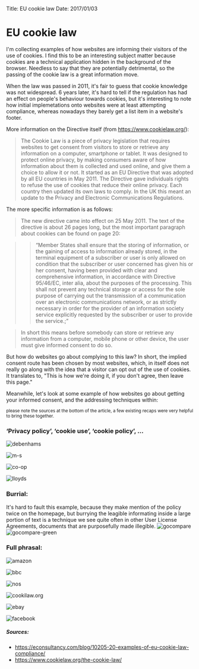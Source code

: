 Title: EU cookie law
Date: 2017/01/03

# EU cookie law

I'm collecting examples of how websites are informing their visitors of the use of cookies. I find this to be an interesting subject matter because cookies are a technical application hidden in the background of the browser. Needless to say that they are potentially detrimental, so the passing of the cookie law is a great information move.

When the law was passed in 2011, it's fair to guess that cookie knowledge was not widespread. 6 years later, it's hard to tell if the regulation has had an effect on people's behaviour towards cookies, but it's interesting to note how initial implemetations onto websites were at least attempting compliance, whereas nowadays they barely get a list item in a website's footer.

More information on the Directive itself (from https://www.cookielaw.org/):
> The Cookie Law is a piece of privacy legislation that requires websites to get consent from visitors to store or retrieve any information on a computer, smartphone or tablet. It was designed to protect online privacy, by making consumers aware of how information about them is collected and used online, and give them a choice to allow it or not. It started as an EU Directive that was adopted by all EU countries in May 2011. The Directive gave individuals rights to refuse the use of cookies that reduce their online privacy. Each country then updated its own laws to comply. In the UK this meant an update to the Privacy and Electronic Communications Regulations.

The more specific information is as follows:

> The new directive came into effect on 25 May 2011. The text of the directive is about 26 pages long, but the most important paragraph about cookies can be found on page 20:

> >“Member States shall ensure that the storing of information, or the gaining of access to information already stored, in the terminal equipment of a subscriber or user is only allowed on condition that the subscriber or user concerned has given his or her consent, having been provided with clear and comprehensive information, in accordance with Directive 95/46/EC, inter alia, about the purposes of the processing. This shall not prevent any technical storage or access for the sole purpose of carrying out the transmission of a communication over an electronic communications network, or as strictly necessary in order for the provider of an information society service explicitly requested by the subscriber or user to provide the service.;”

> In short this means before somebody can store or retrieve any information from a computer, mobile phone or other device, the user must give informed consent to do so.

But how do websites go about complying to this law? In short, the implied consent route has been chosen by most websites, which, in itself does not really go along with the idea that a visitor can opt out of the use of cookies. It translates to, "This is how we're doing it, if you don't agree, then leave this page."

Meanwhile, let's look at some example of how websites go about getting your informed consent, and the addressing techniques within:

<small>please note the sources at the bottom of the article, a few existing recaps were very helpful to bring these together.</small>

### ‘Privacy policy’, ‘cookie use’, ‘cookie policy’, ...

![debenhams](../images/cookies/cc_debenhams-blog-full.png)

![m-s](../images/cookies/cc_m_s-blog-full.png)

![co-op](../images/cookies/cc_co-op-blog-full.png)

![lloyds](../images/cookies/cc_lloyds_tsb-blog-full.png)

### Burrial:

It's hard to fault this example, because they make mention of the policy twice on the homepage, but burrying the leagible informating inside a large portion of text is a technique we see quite often in other User License Agreements, documents that are purposefully made illegible.
![gocompare](../images/cookies/cc_gocompare-blog-full.png)
![gocompare-green](../images/cookies/cc_comparethemarket-blog-full.png)


### Full phrasal:

![amazon](../images/cookies/amazon-firefox.png)

![bbc](../images/cookies/bbc-chrome-anon.png)

![nos](../images/cookies/nos-chrome-anon.png)

![cookilaw.org](../images/cookies/cookielaw-firefox.png)

![ebay](../images/cookies/ebay-firefox.png)

![facebook](../images/cookies/facebook-firefox.png)




##### Sources:
* https://econsultancy.com/blog/10205-20-examples-of-eu-cookie-law-compliance/
* https://www.cookielaw.org/the-cookie-law/
